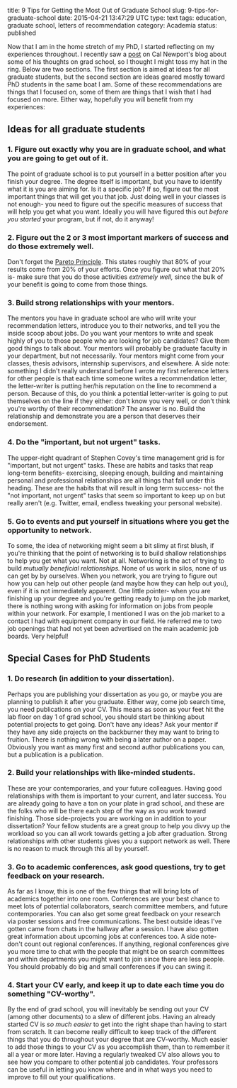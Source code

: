 title: 9 Tips for Getting the Most Out of Graduate School
slug: 9-tips-for-graduate-school
date: 2015-04-21 13:47:29 UTC
type: text
tags: education, graduate school, letters of recommendation
category: Academia
status: published

Now that I am in the home stretch of my PhD, I started reflecting on my experiences throughout. I recently saw a [post][2] on Cal Newport's blog about some of his thoughts on grad school, so I thought I might toss my hat in the ring. Below are two sections. The first section is aimed at ideas for all graduate students, but the second section are ideas geared mostly toward PhD students in the same boat I am. Some of these recommendations are things that I focused on, some of them are things that I wish that I had focused on more. Either way, hopefully you will benefit from my experiences:

## **Ideas for all graduate students**

### 1. Figure out exactly why you are in graduate school, and what you are going to get out of it.

The point of graduate school is to put yourself in a better position after you finish your degree. The degree itself is important, but you have to identify what it is you are aiming for. Is it a specific job? If so, figure out the most important things that will get you that job. Just doing well in your classes is not enough- you need to figure out the specific measures of success that will help you get what you want. Ideally you will have figured this out *before you started* your program, but if not, do it anyway!

### 2. Figure out the 2 or 3 most important markers of success and do those extremely well.


Don't forget the [Pareto Principle]("http://en.wikipedia.org/wiki/Pareto_principle"). This states roughly that 80% of your results come from 20% of your efforts. Once you figure out what that 20% is- make sure that you do those activities *extremely well,* since the bulk of your benefit is going to come from those things.


### 3. Build strong relationships with your mentors.

The mentors you have in graduate school are who will write your recommendation letters, introduce you to their networks, and tell you the inside scoop about jobs. Do you want your mentors to write and speak highly of you to those people who are looking for job candidates? Give them good things to talk about. Your mentors will probably be graduate faculty in your department, but not necessarily. Your mentors might come from your classes, thesis advisors, internship supervisors, and elsewhere. A side note: something I didn't really understand before I wrote my first reference letters for other people is that each time someone writes a recommendation letter, the letter-writer is putting her/his reputation on the line to recommend a person. Because of this, do you think a potential letter-writer is going to put themselves on the line if they either: don't know you very well, or don't think you're worthy of their recommendation? The answer is no. Build the relationship and demonstrate you are a person that deserves their endorsement.

### 4. Do the "important, but not urgent" tasks.

The upper-right quadrant of Stephen Covey's time management grid is for "important, but not urgent" tasks. These are habits and tasks that reap long-term benefits- exercising, sleeping enough, building and maintaining personal and professional relationships are all things that fall under this heading. These are the habits that will result in long term success- not the "not important, not urgent" tasks that seem so important to keep up on but really aren't (e.g. Twitter, email, endless tweaking your personal website).

### 5. Go to events and put yourself in situations where you get the opportunity to network.

To some, the idea of networking might seem a bit slimy at first blush, if you're thinking that the point of networking is to build shallow relationships to help you get what you want. Not at all. Networking is the act of trying to build _mutually beneficial relationships._ None of us work in silos, none of us can get by by ourselves. When you network, you are trying to figure out how you can help out other people (and maybe how they can help out you), even if it is not immediately apparent. One little pointer- when you are finishing up your degree and you're getting ready to jump on the job market, there is nothing wrong with asking for information on jobs from people within your network. For example, I mentioned I was on the job market to a contact I had with equipment company in our field. He referred me to two job openings that had not yet been advertised on the main academic job boards. Very helpful!

## **Special Cases for PhD Students**

### 1. Do research (in addition to your dissertation).

Perhaps you are publishing your dissertation as you go, or maybe you are planning to publish it after you graduate. Either way, come job search time, you need publications on your CV. This means as soon as your feet hit the lab floor on day 1 of grad school, you should start be thinking about potential projects to get going. Don't have any ideas? Ask your mentor if they have any side projects on the backburner they may want to bring to fruition. There is nothing wrong with being a later author on a paper. Obviously you want as many first and second author publications you can, but a publication is a publication.

### 2. Build your relationships with like-minded students.

These are your contemporaries, and your future colleagues. Having good relationships with them is important to your current, and later success. You are already going to have a ton on your plate in grad school, and these are the folks who will be there each step of the way as you work toward finishing. Those side-projects you are working on in addition to your dissertation? Your fellow students are a great group to help you divvy up the workload so you can all work towards getting a job after graduation. Strong relationships with other students gives you a support network as well. There is no reason to muck through this all by yourself.

### 3. Go to academic conferences, ask good questions, try to get feedback on your research.

As far as I know, this is one of the few things that will bring lots of academics together into one room. Conferences are your best chance to meet lots of potential collaborators, search committee members, and future contemporaries. You can also get some great feedback on your research via poster sessions and free communications. The best outside ideas I've gotten came from chats in the hallway after a session. I have also gotten great information about upcoming jobs at conferences too. A side note- don't count out regional conferences. If anything, regional conferences give you more time to chat with the people that might be on search committees and within departments you might want to join since there are less people. You should probably do big and small conferences if you can swing it.

### 4. Start your CV early, and keep it up to date each time you do something "CV-worthy".

By the end of grad school, you will inevitably be sending out your CV (among other documents) to a slew of different jobs. Having an already started CV is _so much easier_ to get into the right shape than having to start from scratch. It can become really difficult to keep track of the different things that you do throughout your degree that are CV-worthy. Much easier to add those things to your CV as you accomplish them, than to remember it all a year or more later. Having a regularly tweaked CV also allows you to see how you compare to other potential job candidates. Your professors can be useful in letting you know where and in what ways you need to improve to fill out your qualifications.

 [1]: http://georgebeckham.com/wp-content/uploads/2015/04/P1000115-cropped1.jpg
 [2]: http://calnewport.com/blog/2009/03/12/some-thoughts-on-grad-school/
